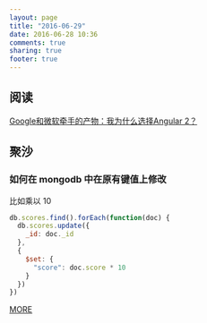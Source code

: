 ```yaml
---
layout: page
title: "2016-06-29"
date: 2016-06-28 10:36
comments: true
sharing: true
footer: true
---
```


## 阅读

[Google和微软牵手的产物：我为什么选择Angular 2？](https://mp.weixin.qq.com/s?__biz=MjM5MDE0Mjc4MA==&mid=2650993121&idx=1&sn=d7ac7e04e28e697f91c714401676de58)


## 聚沙

### 如何在 mongodb 中在原有键值上修改

比如乘以 10

```js
db.scores.find().forEach(function(doc) {
  db.scores.update({
    _id: doc._id
  },
  {
    $set: {
      "score": doc.score * 10
    }
  })
})
```


[MORE](http://blog.mirreal.net/note/2016-06-29.html)

